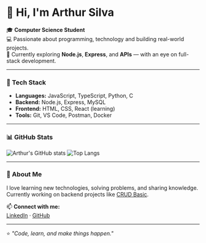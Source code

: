 # 👋 Hi, I'm Arthur Silva

🎓 **Computer Science Student**  
💻 Passionate about programming, technology and building real-world projects.  
🚀 Currently exploring **Node.js**, **Express**, and **APIs** — with an eye on full-stack development.

---

### 🧠 Tech Stack
- **Languages:** JavaScript, TypeScript, Python, C  
- **Backend:** Node.js, Express, MySQL  
- **Frontend:** HTML, CSS, React (learning)  
- **Tools:** Git, VS Code, Postman, Docker  

---

### 📊 GitHub Stats

![Arthur's GitHub stats](https://github-readme-stats.vercel.app/api?username=art1-code&show_icons=true&theme=tokyonight)
![Top Langs](https://github-readme-stats.vercel.app/api/top-langs/?username=art1-code&layout=compact&theme=tokyonight)

---

### 🌱 About Me
I love learning new technologies, solving problems, and sharing knowledge.  
Currently working on backend projects like [CRUD Basic](https://github.com/art1-code/crud-basic).

📫 **Connect with me:**  
[LinkedIn](https://www.linkedin.com) · [GitHub](https://github.com/art1-code)

---

⭐️ *"Code, learn, and make things happen."*
